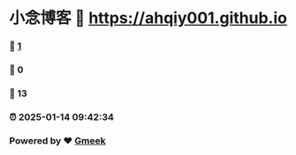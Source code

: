 # 小念博客 :link: https://ahqiy001.github.io 
### :page_facing_up: [1](https://ahqiy001.github.io/tag.html) 
### :speech_balloon: 0 
### :hibiscus: 13 
### :alarm_clock: 2025-01-14 09:42:34 
### Powered by :heart: [Gmeek](https://github.com/Meekdai/Gmeek)
